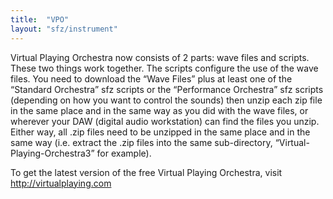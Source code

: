 ```yaml
---
title:  "VPO"
layout: "sfz/instrument"
---
```

Virtual Playing Orchestra now consists of 2 parts: wave files and scripts.
These two things work together. The scripts configure the use of the wave files.
You need to download the “Wave Files” plus at least one of the
“Standard Orchestra” sfz scripts or the “Performance Orchestra” sfz scripts
(depending on how you want to control the sounds) then unzip each zip file in
the same place and in the same way as you did with the wave files, or wherever
your DAW (digital audio workstation) can find the files you unzip. Either way,
all .zip files need to be unzipped in the same place and in the same way
(i.e. extract the .zip files into the same sub-directory,
“Virtual-Playing-Orchestra3” for example).

To get the latest version of the free Virtual Playing Orchestra, visit http://virtualplaying.com
